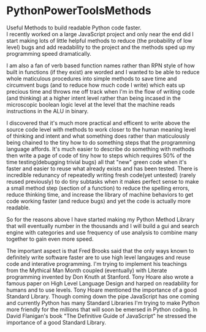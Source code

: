 # PythonPowerToolsMethods
Useful Methods to build readable Python code faster.<br>
I recently worked on a large JavaScript project and only near the end did I start
making lots of little helpful methods to reduce (the probability of low level) bugs and add readability to the project
and the methods sped up my programming speed dramatically.

I am also a fan of verb based function names rather than RPN style of how built in functions
(if they exist) are worded and I wanted to be able to reduce whole maticulous procedures into simple methods to save
time and circumvent bugs (and to reduce how much code I write) which eats up precious time and throws me off track
when I'm in the flow of writing code (and thinking) at a higher intent level rather than being incased in the microscopic boolean logic level at the level that the machine reads instructions in the ALU in binary. 

I discovered that it's much more practical and efficent to write above the source code level with methods to
work closer to the human meaning level of thinking and intent and what something does rather than maticulously
being chained to the tiny how to do something steps that the programming language affords. It's much easier
to describe do something with methods then write a page of code of tiny how to steps which requires 50% of the time
testing(debugging trivial bugs) all that "new" green code when it's faster and easier to reuse what already exists and has been tested. There is incredible redunancy of repeatedly writing fresh code(yet untested)  (rarely reused previously) to do tiny subtasks when it makes perfect sense to make a small method step (section of a function) to reduce the spelling errors, reduce thinking time, and increase the library of machine behaviors to get code working faster (and reduce bugs) and yet the code is actually more readable. 


So for the reasons above I have started making my Python Method Library that will eventually
number in the thousands and I will build a gui and search engine with categories and use
frequency of use analysis to combine many together to gain even more speed.

The important aspect is that Fred Brooks said that the only ways known to definitely write software faster are
to use high level langauges and reuse code and interative programming. I'm trying to implement his teachings from
the Mythical Man Month coupled (eventually) with Literate programming invented by Don Knuth at Stanford. Tony Hoare
also wrote a famous paper on High Level Language Design and harped on readability for humans and to use levels.
Tony Hoare mentioned the importance of a good Standard Library. Though coming down the pipe JavaScript has one coming
and currently Python has many Standard Libraries I'm trying to make Python more friendly for the millions that will
soon be emersed in Python coding. In David Flanigan's book "The Definitive Guide of JavaScript" he stressed the 
importance of a good Standard Library.
